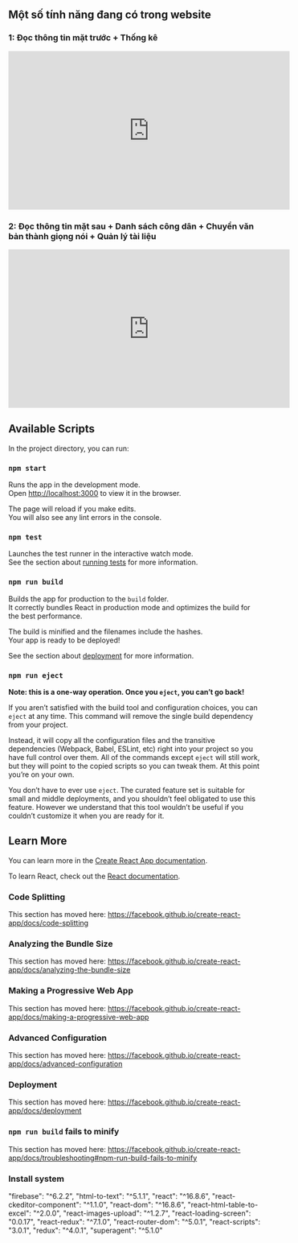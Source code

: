 
## Một số tính năng đang có trong website

### 1: Đọc thông tin mặt trước + Thống kê

<iframe width="560" height="315"
src="https://youtu.be/z6bXZgYhO-E" 
frameborder="0" 
allow="accelerometer; autoplay; encrypted-media; gyroscope; picture-in-picture" 
allowfullscreen></iframe>

### 2: Đọc thông tin mặt sau + Danh sách công dân + Chuyển văn bản thành giọng nói + Quản lý tài liệu
<iframe width="560" height="315"
src="https://youtu.be/1GsGdxy5Dts" 
frameborder="0" 
allow="accelerometer; autoplay; encrypted-media; gyroscope; picture-in-picture" 
allowfullscreen></iframe>

























## Available Scripts

In the project directory, you can run:

### `npm start`

Runs the app in the development mode.<br>
Open [http://localhost:3000](http://localhost:3000) to view it in the browser.

The page will reload if you make edits.<br>
You will also see any lint errors in the console.

### `npm test`

Launches the test runner in the interactive watch mode.<br>
See the section about [running tests](https://facebook.github.io/create-react-app/docs/running-tests) for more information.

### `npm run build`

Builds the app for production to the `build` folder.<br>
It correctly bundles React in production mode and optimizes the build for the best performance.

The build is minified and the filenames include the hashes.<br>
Your app is ready to be deployed!

See the section about [deployment](https://facebook.github.io/create-react-app/docs/deployment) for more information.

### `npm run eject`

**Note: this is a one-way operation. Once you `eject`, you can’t go back!**

If you aren’t satisfied with the build tool and configuration choices, you can `eject` at any time. This command will remove the single build dependency from your project.

Instead, it will copy all the configuration files and the transitive dependencies (Webpack, Babel, ESLint, etc) right into your project so you have full control over them. All of the commands except `eject` will still work, but they will point to the copied scripts so you can tweak them. At this point you’re on your own.

You don’t have to ever use `eject`. The curated feature set is suitable for small and middle deployments, and you shouldn’t feel obligated to use this feature. However we understand that this tool wouldn’t be useful if you couldn’t customize it when you are ready for it.

## Learn More

You can learn more in the [Create React App documentation](https://facebook.github.io/create-react-app/docs/getting-started).

To learn React, check out the [React documentation](https://reactjs.org/).

### Code Splitting

This section has moved here: https://facebook.github.io/create-react-app/docs/code-splitting

### Analyzing the Bundle Size

This section has moved here: https://facebook.github.io/create-react-app/docs/analyzing-the-bundle-size

### Making a Progressive Web App

This section has moved here: https://facebook.github.io/create-react-app/docs/making-a-progressive-web-app

### Advanced Configuration

This section has moved here: https://facebook.github.io/create-react-app/docs/advanced-configuration

### Deployment

This section has moved here: https://facebook.github.io/create-react-app/docs/deployment

### `npm run build` fails to minify

This section has moved here: https://facebook.github.io/create-react-app/docs/troubleshooting#npm-run-build-fails-to-minify


### Install system  


 "firebase": "^6.2.2",
    "html-to-text": "^5.1.1",
    "react": "^16.8.6",
    "react-ckeditor-component": "^1.1.0",
    "react-dom": "^16.8.6",
    "react-html-table-to-excel": "^2.0.0",
    "react-images-upload": "^1.2.7",
    "react-loading-screen": "0.0.17",
    "react-redux": "^7.1.0",
    "react-router-dom": "^5.0.1",
    "react-scripts": "3.0.1",
    "redux": "^4.0.1",
    "superagent": "^5.1.0"
